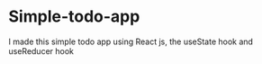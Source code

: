 # Simple-todo-app
I made this simple todo app using React js, the useState hook and useReducer hook

